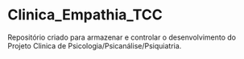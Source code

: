 # Clinica_Empathia_TCC
Repositório criado para armazenar e controlar o desenvolvimento do Projeto Clinica de Psicologia/Psicanálise/Psiquiatria.
